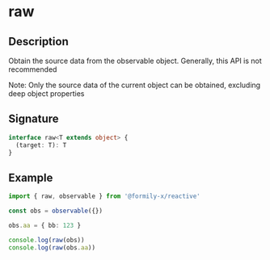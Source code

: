 # raw

## Description

Obtain the source data from the observable object. Generally, this API is not recommended

<Alert>
Note: Only the source data of the current object can be obtained, excluding deep object properties
</Alert>

## Signature

```ts
interface raw<T extends object> {
  (target: T): T
}
```

## Example

```ts
import { raw, observable } from '@formily-x/reactive'

const obs = observable({})

obs.aa = { bb: 123 }

console.log(raw(obs))
console.log(raw(obs.aa))
```
